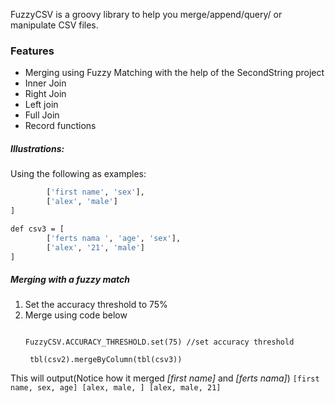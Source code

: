 FuzzyCSV is a groovy library to help you merge/append/query/ or manipulate CSV files.

### Features
 * Merging using Fuzzy Matching with the help of the SecondString project
 * Inner Join
 * Right Join
 * Left join
 * Full Join
 * Record functions

##### Illustrations:

Using the following as examples:

```def csv2 = [
        ['first name', 'sex'],
        ['alex', 'male']
]

def csv3 = [
        ['ferts nama ', 'age', 'sex'],
        ['alex', '21', 'male']
]
```

##### Merging with a fuzzy match
1. Set the accuracy threshold to 75%
2. Merge using code below
    ```import static fuzzycsv.FuzzyCSVTable.tbl

    FuzzyCSV.ACCURACY_THRESHOLD.set(75) //set accuracy threshold

     tbl(csv2).mergeByColumn(tbl(csv3))
     ```
This will output(Notice how it merged *[first name]* and *[ferts nama]*)
     ```[first name, sex, age]
      [alex, male, ]
      [alex, male, 21]```


